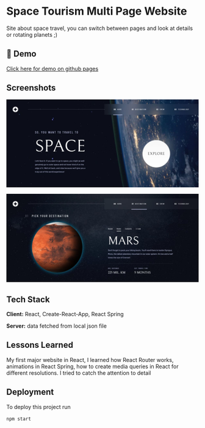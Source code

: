 
# Space Tourism Multi Page Website
Site about space travel, you can switch between pages and look at details or rotating planets ;)
## 🚀 Demo

[Click here for demo on github pages](https://dominiak92.github.io/space-tourism-multi-page-website-react/#/)
## Screenshots

![App Screenshot](https://raw.githubusercontent.com/dominiak92/space-tourism-multi-page-website-react/main/2023-08-31-16-36-dominiak92.github.io.jpg)

![App Screenshot](https://raw.githubusercontent.com/dominiak92/space-tourism-multi-page-website-react/main/2023-08-31-16-36-dominiak92.github.io%20(1).jpg)



## Tech Stack

**Client:** React, Create-React-App, React Spring

**Server:** data fetched from local json file

## Lessons Learned

My first major website in React, I learned how React Router works, animations in React Spring, how to create media queries in React for different resolutions. I tried to catch the attention to detail
## Deployment

To deploy this project run

```
npm start
```

